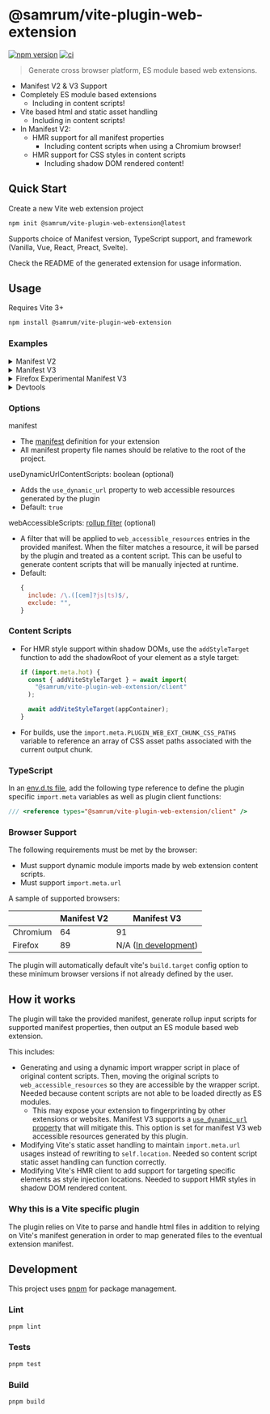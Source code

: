# @samrum/vite-plugin-web-extension

[![npm version](https://badge.fury.io/js/@samrum%2Fvite-plugin-web-extension.svg)](https://badge.fury.io/js/@samrum%2Fvite-plugin-web-extension)
[![ci](https://github.com/samrum/vite-plugin-web-extension/actions/workflows/ci.yml/badge.svg)](https://github.com/samrum/vite-plugin-web-extension/actions/workflows/ci.yml)

> Generate cross browser platform, ES module based web extensions.

- Manifest V2 & V3 Support
- Completely ES module based extensions
  - Including in content scripts!
- Vite based html and static asset handling
  - Including in content scripts!
- In Manifest V2:
  - HMR support for all manifest properties
    - Including content scripts when using a Chromium browser!
  - HMR support for CSS styles in content scripts
    - Including shadow DOM rendered content!

## Quick Start

Create a new Vite web extension project

```sh
npm init @samrum/vite-plugin-web-extension@latest
```

Supports choice of Manifest version, TypeScript support, and framework (Vanilla, Vue, React, Preact, Svelte).

Check the README of the generated extension for usage information.

## Usage

Requires Vite 3+

```sh
npm install @samrum/vite-plugin-web-extension
```

### Examples

<details>
  <summary>Manifest V2</summary>

vite.config.js:

```js
import { defineConfig } from "vite";
import webExtension from "@samrum/vite-plugin-web-extension";

export default defineConfig({
  plugins: [
    webExtension({
      manifest: {
        name: pkg.name,
        description: pkg.description,
        version: pkg.version,
        manifest_version: 2,
        background: {
          scripts: ["src/background/script.js"],
        },
      },
    }),
  ],
});
```

</details>

<details>
  <summary>Manifest V3</summary>

vite.config.js:

```js
import { defineConfig } from "vite";
import webExtension from "@samrum/vite-plugin-web-extension";

export default defineConfig({
  plugins: [
    webExtension({
      manifest: {
        name: pkg.name,
        description: pkg.description,
        version: pkg.version,
        manifest_version: 3,
        background: {
          service_worker: "src/background/serviceWorker.js",
        },
      },
    }),
  ],
});
```

</details>

<details>
  <summary>Firefox Experimental Manifest V3 </summary>
  There are two configurations an extension needs to make for experimental manifest V3 support:
  
  1. Background service workers are not supported, so you are required to use a background script.
  2. The `use_dynamic_url` property is not supported for web accessible resources. In the plugin options, set `useDynamicUrlContentScripts` to false:

      ```js
        webExtension({
          ...
          useDynamicUrlContentScripts: false,
        }),
      ```

</details>

<details>
  <summary>Devtools</summary>
  To add content to the browser dev tools, add `devtools_page` to your manifest

```js
devtools_page: "src/entries/devtools/index.html",
```

Place a script `devtools.js` in `public` dir.

```js
var _browser;
if (chrome) {
  _browser = chrome;
} else {
  _browser = browser;
}
_browser.devtools.panels.create(
  "My Panel", // title
  "images/icon-16.png", // icon
  "src/entries/devtools/index.html" // content
);
```

Then load the script from your devtools html which placed in `src/entries/devtools/index.html`.

```html
<!DOCTYPE html>
<html lang="en">
  <head>
    <meta charset="UTF-8" />
    <title>Devtools</title>
  </head>
  <body>
    <div id="app"></div>
    <script type="module" src="./main.ts"></script>
    <script src="/devtools.js"></script>
  </body>
</html>
```

</details>

### Options

manifest

- The [manifest](https://developer.mozilla.org/en-US/docs/Mozilla/Add-ons/WebExtensions/manifest.json) definition for your extension
- All manifest property file names should be relative to the root of the project.

useDynamicUrlContentScripts: boolean (optional)

- Adds the `use_dynamic_url` property to web accessible resources generated by the plugin
- Default: `true`

webAccessibleScripts: [rollup filter](https://github.com/rollup/plugins/tree/master/packages/pluginutils#createfilter) (optional)

- A filter that will be applied to `web_accessible_resources` entries in the provided manifest. When the filter matches a resource, it will be parsed by the plugin and treated as a content script. This can be useful to generate content scripts that will be manually injected at runtime.
- Default:
  ```js
  {
    include: /\.([cem]?js|ts)$/,
    exclude: "",
  }
  ```

### Content Scripts

- For HMR style support within shadow DOMs, use the `addStyleTarget` function to add the shadowRoot of your element as a style target:

  ```js
  if (import.meta.hot) {
    const { addViteStyleTarget } = await import(
      "@samrum/vite-plugin-web-extension/client"
    );

    await addViteStyleTarget(appContainer);
  }
  ```

- For builds, use the `import.meta.PLUGIN_WEB_EXT_CHUNK_CSS_PATHS` variable to reference an array of CSS asset paths associated with the current output chunk.

### TypeScript

In an [env.d.ts file](https://vitejs.dev/guide/env-and-mode.html#intellisense-for-typescript), add the following type reference to define the plugin specific `import.meta` variables as well as plugin client functions:

```ts
/// <reference types="@samrum/vite-plugin-web-extension/client" />
```

### Browser Support

The following requirements must be met by the browser:

- Must support dynamic module imports made by web extension content scripts.
- Must support `import.meta.url`

A sample of supported browsers:

|          | Manifest V2 | Manifest V3                                                                            |
| -------- | ----------- | -------------------------------------------------------------------------------------- |
| Chromium | 64          | 91                                                                                     |
| Firefox  | 89          | N/A ([In development](https://blog.mozilla.org/addons/2021/05/27/manifest-v3-update/)) |

The plugin will automatically default vite's `build.target` config option to these minimum browser versions if not already defined by the user.

## How it works

The plugin will take the provided manifest, generate rollup input scripts for supported manifest properties, then output an ES module based web extension.

This includes:

- Generating and using a dynamic import wrapper script in place of original content scripts. Then, moving the original scripts to `web_accessible_resources` so they are accessible by the wrapper script. Needed because content scripts are not able to be loaded directly as ES modules.
  - This may expose your extension to fingerprinting by other extensions or websites. Manifest V3 supports a [`use_dynamic_url` property](https://developer.chrome.com/docs/extensions/mv3/manifest/web_accessible_resources/#:~:text=access%20the%20resources.-,use_dynamic_url,-If%20true%2C%20only) that will mitigate this. This option is set for manifest V3 web accessible resources generated by this plugin.
- Modifying Vite's static asset handling to maintain `import.meta.url` usages instead of rewriting to `self.location`. Needed so content script static asset handling can function correctly.
- Modifying Vite's HMR client to add support for targeting specific elements as style injection locations. Needed to support HMR styles in shadow DOM rendered content.

### Why this is a Vite specific plugin

The plugin relies on Vite to parse and handle html files in addition to relying on Vite's manifest generation in order to map generated files to the eventual extension manifest.

## Development

This project uses [pnpm](https://pnpm.io/) for package management.

### Lint

```sh
pnpm lint
```

### Tests

```sh
pnpm test
```

### Build

```sh
pnpm build
```
